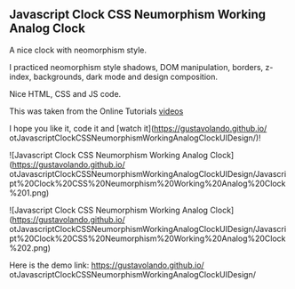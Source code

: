 ## Javascript Clock CSS Neumorphism Working Analog Clock

A nice clock with neomorphism style.

I practiced neomorphism style shadows, DOM manipulation, borders, z-index, backgrounds, dark mode and design composition.

Nice HTML, CSS and JS code.

This was taken from the Online Tutorials [videos](https://www.youtube.com/watch?v=weZFfrjF-k4)

I hope you like it, code it and [watch it](https://gustavolando.github.io/
otJavascriptClockCSSNeumorphismWorkingAnalogClockUIDesign/)!

![Javascript Clock CSS Neumorphism Working Analog Clock](https://gustavolando.github.io/
otJavascriptClockCSSNeumorphismWorkingAnalogClockUIDesign/Javascript%20Clock%20CSS%20Neumorphism%20Working%20Analog%20Clock%201.png)

![Javascript Clock CSS Neumorphism Working Analog Clock](https://gustavolando.github.io/
otJavascriptClockCSSNeumorphismWorkingAnalogClockUIDesign/Javascript%20Clock%20CSS%20Neumorphism%20Working%20Analog%20Clock%202.png)

Here is the demo link:  https://gustavolando.github.io/
otJavascriptClockCSSNeumorphismWorkingAnalogClockUIDesign/
